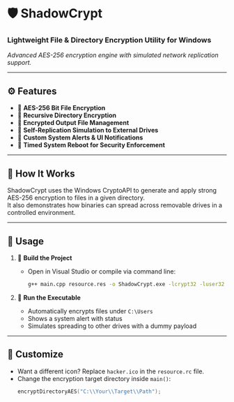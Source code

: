 # 🛡️ ShadowCrypt

### Lightweight File & Directory Encryption Utility for Windows  
_Advanced AES-256 encryption engine with simulated network replication support._

---

## ⚙️ Features

- 🔐 **AES-256 Bit File Encryption**
- 📁 **Recursive Directory Encryption**
- 💾 **Encrypted Output File Management**
- 🧬 **Self-Replication Simulation to External Drives**
- 💬 **Custom System Alerts & UI Notifications**
- 🔁 **Timed System Reboot for Security Enforcement**

---

## 🧠 How It Works

ShadowCrypt uses the Windows CryptoAPI to generate and apply strong AES-256 encryption to files in a given directory.  
It also demonstrates how binaries can spread across removable drives in a controlled environment.

---

## 🚀 Usage

1. 🔧 **Build the Project**
   - Open in Visual Studio or compile via command line:
     ```bash
     g++ main.cpp resource.res -o ShadowCrypt.exe -lcrypt32 -luser32 -lgdi32
     ```

2. 🎯 **Run the Executable**
   - Automatically encrypts files under `C:\Users`
   - Shows a system alert with status
   - Simulates spreading to other drives with a dummy payload

---

## 🧩 Customize

- Want a different icon? Replace `hacker.ico` in the `resource.rc` file.
- Change the encryption target directory inside `main()`:
  ```cpp
  encryptDirectoryAES("C:\\Your\\Target\\Path");
